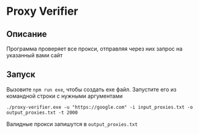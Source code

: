 # Proxy Verifier

## Описание
Программа проверяет все прокси, отправляя через них запрос на указанный вами сайт

## Запуск
Вызовите `npm run exe`, чтобы создать exe файл. Запустите его из командной строки с нужными аргументами

```
./proxy-verifier.exe -u "https://google.com" -i input_proxies.txt -o output_proxies.txt -t 2000
```

Валидные прокси запишутся в `output_proxies.txt`